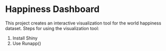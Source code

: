 # Happiness Dashboard
This project creates an interactive visualization tool for the world happiness dataset. 
Steps for using the visualization tool:
1. Install Shiny
2. Use Runapp()
